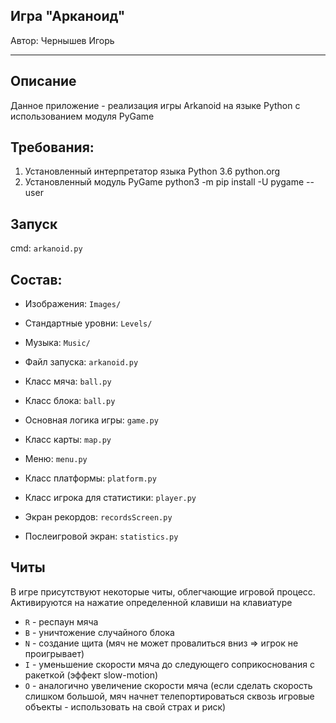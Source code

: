Игра "Арканоид"
-----
Автор: Чернышев Игорь

-----
Описание
-----
Данное приложение - реализация игры Arkanoid на языке Python c использованием модуля PyGame

Требования:
-----
  1. Установленный интерпретатор языка Python 3.6
     python.org
  2. Установленный модуль PyGame
     python3 -m pip install -U pygame --user

Запуск
----- 

cmd: ```arkanoid.py```
     
Состав:
-----

* Изображения: ```Images/```

* Стандартные уровни: ```Levels/```

* Музыка: ```Music/```

* Файл запуска: ```arkanoid.py```

* Класс мяча: ```ball.py```

* Класс блока: ```ball.py```

* Основная логика игры: ```game.py```

* Класс карты: ```map.py```

* Меню: ```menu.py```

* Класс платформы: ```platform.py```

* Класс игрока для статистики: ```player.py```

* Экран рекордов: ```recordsScreen.py```

* Послеигровой экран: ```statistics.py```

Читы
-----
В игре присутствуют некоторые читы, облегчающие игровой процесс.
Активируются на нажатие определенной клавиши на клавиатуре

* ```R``` - респаун мяча
* ```B``` - уничтожение случайного блока
* ```N``` - создание щита (мяч не может провалиться вниз => игрок не проигрывает)
* ```I``` - уменьшение скорости мяча до следующего соприкоснования с ракеткой (эффект slow-motion)
* ```O``` - аналогично увеличение скорости мяча (если сделать скорость слишком большой, мяч начнет телепортироваться сквозь игровые объекты - использовать на свой страх и риск)